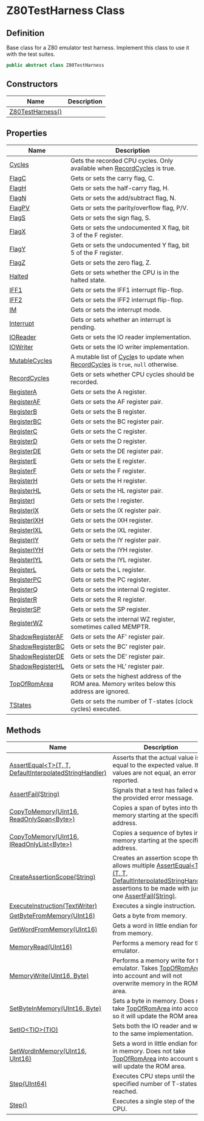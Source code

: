 # Z80TestHarness Class
## Definition

Base class for a Z80 emulator test harness. Implement this class to use it with the test suites.

```c#
public abstract class Z80TestHarness
```

## Constructors

| Name | Description |
| ---- | ----------- |
| [Z80TestHarness()](MrKWatkins.EmulatorTestSuites.Z80.Z80TestHarness.-ctor.md) |  |

## Properties

| Name | Description |
| ---- | ----------- |
| [Cycles](MrKWatkins.EmulatorTestSuites.Z80.Z80TestHarness.Cycles.md) | Gets the recorded CPU cycles. Only available when [RecordCycles](MrKWatkins.EmulatorTestSuites.Z80.Z80TestHarness.RecordCycles.md) is true. |
| [FlagC](MrKWatkins.EmulatorTestSuites.Z80.Z80TestHarness.FlagC.md) | Gets or sets the carry flag, C. |
| [FlagH](MrKWatkins.EmulatorTestSuites.Z80.Z80TestHarness.FlagH.md) | Gets or sets the half-carry flag, H. |
| [FlagN](MrKWatkins.EmulatorTestSuites.Z80.Z80TestHarness.FlagN.md) | Gets or sets the add/subtract flag, N. |
| [FlagPV](MrKWatkins.EmulatorTestSuites.Z80.Z80TestHarness.FlagPV.md) | Gets or sets the parity/overflow flag, P/V. |
| [FlagS](MrKWatkins.EmulatorTestSuites.Z80.Z80TestHarness.FlagS.md) | Gets or sets the sign flag, S. |
| [FlagX](MrKWatkins.EmulatorTestSuites.Z80.Z80TestHarness.FlagX.md) | Gets or sets the undocumented X flag, bit 3 of the F register. |
| [FlagY](MrKWatkins.EmulatorTestSuites.Z80.Z80TestHarness.FlagY.md) | Gets or sets the undocumented Y flag, bit 5 of the F register. |
| [FlagZ](MrKWatkins.EmulatorTestSuites.Z80.Z80TestHarness.FlagZ.md) | Gets or sets the zero flag, Z. |
| [Halted](MrKWatkins.EmulatorTestSuites.Z80.Z80TestHarness.Halted.md) | Gets or sets whether the CPU is in the halted state. |
| [IFF1](MrKWatkins.EmulatorTestSuites.Z80.Z80TestHarness.IFF1.md) | Gets or sets the IFF1 interrupt flip-flop. |
| [IFF2](MrKWatkins.EmulatorTestSuites.Z80.Z80TestHarness.IFF2.md) | Gets or sets the IFF2 interrupt flip-flop. |
| [IM](MrKWatkins.EmulatorTestSuites.Z80.Z80TestHarness.IM.md) | Gets or sets the interrupt mode. |
| [Interrupt](MrKWatkins.EmulatorTestSuites.Z80.Z80TestHarness.Interrupt.md) | Gets or sets whether an interrupt is pending. |
| [IOReader](MrKWatkins.EmulatorTestSuites.Z80.Z80TestHarness.IOReader.md) | Gets or sets the IO reader implementation. |
| [IOWriter](MrKWatkins.EmulatorTestSuites.Z80.Z80TestHarness.IOWriter.md) | Gets or sets the IO writer implementation. |
| [MutableCycles](MrKWatkins.EmulatorTestSuites.Z80.Z80TestHarness.MutableCycles.md) | A mutable list of [Cycle](MrKWatkins.EmulatorTestSuites.Z80.Cycle.md)s to update when [RecordCycles](MrKWatkins.EmulatorTestSuites.Z80.Z80TestHarness.RecordCycles.md) is `true`, `null` otherwise. |
| [RecordCycles](MrKWatkins.EmulatorTestSuites.Z80.Z80TestHarness.RecordCycles.md) | Gets or sets whether CPU cycles should be recorded. |
| [RegisterA](MrKWatkins.EmulatorTestSuites.Z80.Z80TestHarness.RegisterA.md) | Gets or sets the A register. |
| [RegisterAF](MrKWatkins.EmulatorTestSuites.Z80.Z80TestHarness.RegisterAF.md) | Gets or sets the AF register pair. |
| [RegisterB](MrKWatkins.EmulatorTestSuites.Z80.Z80TestHarness.RegisterB.md) | Gets or sets the B register. |
| [RegisterBC](MrKWatkins.EmulatorTestSuites.Z80.Z80TestHarness.RegisterBC.md) | Gets or sets the BC register pair. |
| [RegisterC](MrKWatkins.EmulatorTestSuites.Z80.Z80TestHarness.RegisterC.md) | Gets or sets the C register. |
| [RegisterD](MrKWatkins.EmulatorTestSuites.Z80.Z80TestHarness.RegisterD.md) | Gets or sets the D register. |
| [RegisterDE](MrKWatkins.EmulatorTestSuites.Z80.Z80TestHarness.RegisterDE.md) | Gets or sets the DE register pair. |
| [RegisterE](MrKWatkins.EmulatorTestSuites.Z80.Z80TestHarness.RegisterE.md) | Gets or sets the E register. |
| [RegisterF](MrKWatkins.EmulatorTestSuites.Z80.Z80TestHarness.RegisterF.md) | Gets or sets the F register. |
| [RegisterH](MrKWatkins.EmulatorTestSuites.Z80.Z80TestHarness.RegisterH.md) | Gets or sets the H register. |
| [RegisterHL](MrKWatkins.EmulatorTestSuites.Z80.Z80TestHarness.RegisterHL.md) | Gets or sets the HL register pair. |
| [RegisterI](MrKWatkins.EmulatorTestSuites.Z80.Z80TestHarness.RegisterI.md) | Gets or sets the I register. |
| [RegisterIX](MrKWatkins.EmulatorTestSuites.Z80.Z80TestHarness.RegisterIX.md) | Gets or sets the IX register pair. |
| [RegisterIXH](MrKWatkins.EmulatorTestSuites.Z80.Z80TestHarness.RegisterIXH.md) | Gets or sets the IXH register. |
| [RegisterIXL](MrKWatkins.EmulatorTestSuites.Z80.Z80TestHarness.RegisterIXL.md) | Gets or sets the IXL register. |
| [RegisterIY](MrKWatkins.EmulatorTestSuites.Z80.Z80TestHarness.RegisterIY.md) | Gets or sets the IY register pair. |
| [RegisterIYH](MrKWatkins.EmulatorTestSuites.Z80.Z80TestHarness.RegisterIYH.md) | Gets or sets the IYH register. |
| [RegisterIYL](MrKWatkins.EmulatorTestSuites.Z80.Z80TestHarness.RegisterIYL.md) | Gets or sets the IYL register. |
| [RegisterL](MrKWatkins.EmulatorTestSuites.Z80.Z80TestHarness.RegisterL.md) | Gets or sets the L register. |
| [RegisterPC](MrKWatkins.EmulatorTestSuites.Z80.Z80TestHarness.RegisterPC.md) | Gets or sets the PC register. |
| [RegisterQ](MrKWatkins.EmulatorTestSuites.Z80.Z80TestHarness.RegisterQ.md) | Gets or sets the internal Q register. |
| [RegisterR](MrKWatkins.EmulatorTestSuites.Z80.Z80TestHarness.RegisterR.md) | Gets or sets the R register. |
| [RegisterSP](MrKWatkins.EmulatorTestSuites.Z80.Z80TestHarness.RegisterSP.md) | Gets or sets the SP register. |
| [RegisterWZ](MrKWatkins.EmulatorTestSuites.Z80.Z80TestHarness.RegisterWZ.md) | Gets or sets the internal WZ register, sometimes called MEMPTR. |
| [ShadowRegisterAF](MrKWatkins.EmulatorTestSuites.Z80.Z80TestHarness.ShadowRegisterAF.md) | Gets or sets the AF&#39; register pair. |
| [ShadowRegisterBC](MrKWatkins.EmulatorTestSuites.Z80.Z80TestHarness.ShadowRegisterBC.md) | Gets or sets the BC&#39; register pair. |
| [ShadowRegisterDE](MrKWatkins.EmulatorTestSuites.Z80.Z80TestHarness.ShadowRegisterDE.md) | Gets or sets the DE&#39; register pair. |
| [ShadowRegisterHL](MrKWatkins.EmulatorTestSuites.Z80.Z80TestHarness.ShadowRegisterHL.md) | Gets or sets the HL&#39; register pair. |
| [TopOfRomArea](MrKWatkins.EmulatorTestSuites.Z80.Z80TestHarness.TopOfRomArea.md) | Gets or sets the highest address of the ROM area. Memory writes below this address are ignored. |
| [TStates](MrKWatkins.EmulatorTestSuites.Z80.Z80TestHarness.TStates.md) | Gets or sets the number of T-states (clock cycles) executed. |

## Methods

| Name | Description |
| ---- | ----------- |
| [AssertEqual&lt;T&gt;(T, T, DefaultInterpolatedStringHandler)](MrKWatkins.EmulatorTestSuites.Z80.Z80TestHarness.AssertEqual.md) | Asserts that the actual value is equal to the expected value. If the values are not equal, an error is reported. |
| [AssertFail(String)](MrKWatkins.EmulatorTestSuites.Z80.Z80TestHarness.AssertFail.md) | Signals that a test has failed with the provided error message. |
| [CopyToMemory(UInt16, ReadOnlySpan&lt;Byte&gt;)](MrKWatkins.EmulatorTestSuites.Z80.Z80TestHarness.CopyToMemory.md#mrkwatkins-emulatortestsuites-z80-z80testharness-copytomemory(system-uint16-system-readonlyspan((system-byte)))) | Copies a span of bytes into the memory starting at the specified address. |
| [CopyToMemory(UInt16, IReadOnlyList&lt;Byte&gt;)](MrKWatkins.EmulatorTestSuites.Z80.Z80TestHarness.CopyToMemory.md#mrkwatkins-emulatortestsuites-z80-z80testharness-copytomemory(system-uint16-system-collections-generic-ireadonlylist((system-byte)))) | Copies a sequence of bytes into memory starting at the specified address. |
| [CreateAssertionScope(String)](MrKWatkins.EmulatorTestSuites.Z80.Z80TestHarness.CreateAssertionScope.md) | Creates an assertion scope that allows multiple [AssertEqual&lt;T&gt;(T, T, DefaultInterpolatedStringHandler)](MrKWatkins.EmulatorTestSuites.Z80.Z80TestHarness.AssertEqual.md) assertions to be made with just one [AssertFail(String)](MrKWatkins.EmulatorTestSuites.Z80.Z80TestHarness.AssertFail.md). |
| [ExecuteInstruction(TextWriter)](MrKWatkins.EmulatorTestSuites.Z80.Z80TestHarness.ExecuteInstruction.md) | Executes a single instruction. |
| [GetByteFromMemory(UInt16)](MrKWatkins.EmulatorTestSuites.Z80.Z80TestHarness.GetByteFromMemory.md) | Gets a byte from memory. |
| [GetWordFromMemory(UInt16)](MrKWatkins.EmulatorTestSuites.Z80.Z80TestHarness.GetWordFromMemory.md) | Gets a word in little endian format from memory. |
| [MemoryRead(UInt16)](MrKWatkins.EmulatorTestSuites.Z80.Z80TestHarness.MemoryRead.md) | Performs a memory read for the emulator. |
| [MemoryWrite(UInt16, Byte)](MrKWatkins.EmulatorTestSuites.Z80.Z80TestHarness.MemoryWrite.md) | Performs a memory write for the emulator. Takes [TopOfRomArea](MrKWatkins.EmulatorTestSuites.Z80.Z80TestHarness.TopOfRomArea.md) into account and will not overwrite memory in the ROM area. |
| [SetByteInMemory(UInt16, Byte)](MrKWatkins.EmulatorTestSuites.Z80.Z80TestHarness.SetByteInMemory.md) | Sets a byte in memory. Does not take [TopOfRomArea](MrKWatkins.EmulatorTestSuites.Z80.Z80TestHarness.TopOfRomArea.md) into account so it will update the ROM area. |
| [SetIO&lt;TIO&gt;(TIO)](MrKWatkins.EmulatorTestSuites.Z80.Z80TestHarness.SetIO.md) | Sets both the IO reader and writer to the same implementation. |
| [SetWordInMemory(UInt16, UInt16)](MrKWatkins.EmulatorTestSuites.Z80.Z80TestHarness.SetWordInMemory.md) | Sets a word in little endian format in memory. Does not take [TopOfRomArea](MrKWatkins.EmulatorTestSuites.Z80.Z80TestHarness.TopOfRomArea.md) into account so it will update the ROM area. |
| [Step(UInt64)](MrKWatkins.EmulatorTestSuites.Z80.Z80TestHarness.Step.md#mrkwatkins-emulatortestsuites-z80-z80testharness-step(system-uint64)) | Executes CPU steps until the specified number of T-states are reached. |
| [Step()](MrKWatkins.EmulatorTestSuites.Z80.Z80TestHarness.Step.md#mrkwatkins-emulatortestsuites-z80-z80testharness-step) | Executes a single step of the CPU. |

